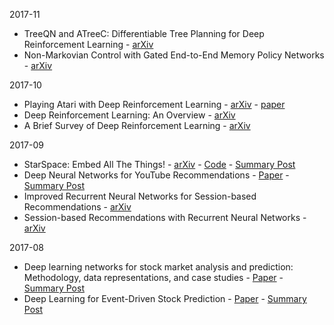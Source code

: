 2017-11
* TreeQN and ATreeC: Differentiable Tree Planning for Deep Reinforcement Learning - [arXiv](https://arxiv.org/abs/1710.11417)
* Non-Markovian Control with Gated End-to-End Memory Policy Networks - [arXiv](https://arxiv.org/abs/1705.10993)

2017-10
* Playing Atari with Deep Reinforcement Learning - [arXiv](https://arxiv.org/abs/1312.5602) - [paper](https://www.cs.toronto.edu/~vmnih/docs/dqn.pdf)
* Deep Reinforcement Learning: An Overview - [arXiv](https://arxiv.org/abs/1701.07274)
* A Brief Survey of Deep Reinforcement Learning - [arXiv](https://arxiv.org/abs/1708.05866)

2017-09
* StarSpace: Embed All The Things! - [arXiv](https://arxiv.org/abs/1709.03856) - [Code](https://github.com/facebookresearch/Starspace) - [Summary Post](https://www.hardikp.com/2017/09/24/embed-all-the-things/)
* Deep Neural Networks for YouTube Recommendations - [Paper](https://pdfs.semanticscholar.org/bcdb/4da4a05f0e7bc17d1600f3a91a338cd7ffd3.pdf) - [Summary Post](https://www.hardikp.com/2017/09/17/youtube-recommendations/)
* Improved Recurrent Neural Networks for Session-based Recommendations - [arXiv](https://arxiv.org/abs/1606.08117)
* Session-based Recommendations with Recurrent Neural Networks - [arXiv](https://arxiv.org/abs/1511.06939)

2017-08
* Deep learning networks for stock market analysis and prediction: Methodology, data representations, and case studies - [Paper](http://download.xuebalib.com/xuebalib.com.32109.pdf) - [Summary Post](https://www.hardikp.com/2017/08/22/intraday-predictions/)
* Deep Learning for Event-Driven Stock Prediction - [Paper](https://www.ijcai.org/Proceedings/15/Papers/329.pdf) - [Summary Post](https://www.hardikp.com/2017/08/18/deep-rnn-summary/)
